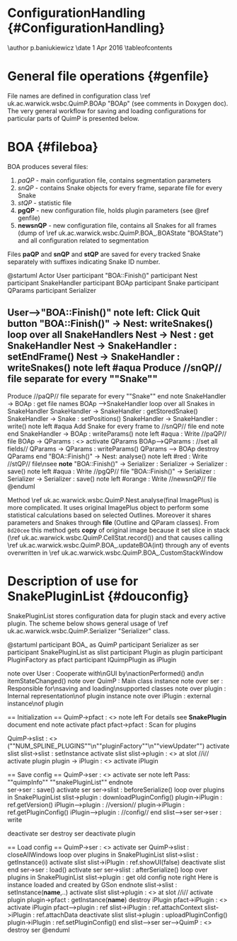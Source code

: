 # ConfigurationHandling {#ConfigurationHandling}

\author p.baniukiewicz
\date 1 Apr 2016
\tableofcontents

# General file operations {#genfile}
File names are defined in configuration class \ref uk.ac.warwick.wsbc.QuimP.BOAp "BOAp" (see comments in Doxygen doc). The very general workflow for saving and loading configurations for particular parts of QuimP is presented below.

# BOA {#fileboa}
BOA produces several files:
1. *paQP* - main configuration file, contains segmentation parameters 
2. *snQP* - contains Snake objects for every frame, separate file for every Snake
3. *stQP* - statistic file
4. **pgQP** - new configuration file, holds plugin parameters (see @ref genfile)
5. **newsnQP** - new configuration file, contains all Snakes for all frames (dump of \ref uk.ac.warwick.wsbc.QuimP.BOA_.BOAState "BOAState") and all configuration related to segmentation

Files **paQP** and **snQP** and **stQP** are saved for every tracked Snake separately with suffixes indicating Snake ID number.

@startuml
Actor User
participant "BOA::Finish()"
participant Nest
participant SnakeHandler
participant BOAp
participant Snake
participant QParams
participant Serializer

User-->"BOA::Finish()"
note left: Click Quit button
"BOA::Finish()" -> Nest: writeSnakes()
loop over all SnakeHandlers
Nest -> Nest : get SnakeHandler
Nest -> SnakeHandler : setEndFrame()
Nest -> SnakeHandler : writeSnakes()
note left #aqua
Produce //snQP// file
separate for every ""Snake""
---
Produce //paQP// file
separate for every ""Snake""
end note
SnakeHandler -> BOAp : get file names
BOAp -->SnakeHandler
loop over all Snakes in SnakeHandler
SnakeHandler -> SnakeHandler : getStoredSnake()
SnakeHandler -> Snake : setPositions()
SnakeHandler -> SnakeHandler : write()
note left #aqua
Add Snake for every
frame to //snQP// file
end note
end
SnakeHandler -> BOAp : writeParams()
note left #aqua : Write //paQP// file
BOAp -> QParams : <<create>>
activate QParams
BOAp-->QParams : //set all fields//
QParams -> QParams : writeParams()
QParams --> BOAp
destroy QParams
end
"BOA::Finish()" -> Nest: analyse()
note left #red : Write //stQP// file\nsee **note**
"BOA::Finish()" -> Serializer : <SnakePluginList>
Serializer -> Serializer : save()
note left #aqua : Write //pgQP// file
"BOA::Finish()" -> Serializer : <BOAState>
Serializer -> Serializer : save()
note left #orange : Write //newsnQP// file
@enduml

Method \ref uk.ac.warwick.wsbc.QuimP.Nest.analyse(final ImagePlus) is more complicated. It uses original ImagePlus object to perform some statistical calculations based on selected Outlines. Moreover it shares parameters and Snakes through **file** (Outline and QParam classes). From `8d20cee` this method gets **copy** of original image because it set slice in stack (\ref uk.ac.warwick.wsbc.QuimP.CellStat.record()) and that causes calling \ref uk.ac.warwick.wsbc.QuimP.BOA_.updateBOA(int) through any of events overwritten in \ref uk.ac.warwick.wsbc.QuimP.BOA_.CustomStackWindow

# Description of use for SnakePluginList {#douconfig}

SnakePluginList stores configuration data for plugin stack and every active plugin. The scheme below shows general usage of \ref uk.ac.warwick.wsbc.QuimP.Serializer "Serializer" class.

@startuml
participant BOA_ as QuimP
participant Serializer as ser
participant SnakePluginList as slist
participant Plugin as plugin
participant PluginFactory as pfact
participant IQuimpPlugin as iPlugin

note over User : Cooperate with\nGUI by\nactionPerformed() and\n itemStateChanged()
note over QuimP : Main class instance
note over ser : Responsible for\nsaving and loading\nsupported classes
note over plugin : Internal representation\nof plugin instance
note over iPlugin : external instance\nof plugin

== Initialization ==
QuimP->pfact : <<create>>
note left
For details see 
**SnakePlugin**
document
end note
activate pfact
pfact->pfact : Scan for plugins

QuimP->slist : <<create>>(""NUM_SPLINE_PLUGINS""\n""pluginFactory""\n""viewUpdater"")
activate slist
slist->slist : setInstance
activate slist
slist->plugin : <<create>> at slot //i//
activate plugin
plugin -> iPlugin : <<create>>
activate iPlugin

== Save config ==
QuimP->ser : <<create>>
activate ser
note left
Pass:
""quimpInfo""
""snakePluginList""
endnote  
ser->ser : save()
activate ser
ser->slist : beforeSerialize()
loop over plugins in SnakePluginList
    slist->plugin : downloadPluginConfig()
    plugin->iPlugin : ref.getVersion()
    iPlugin-->plugin : //version//
    plugin->iPlugin : ref.getPluginConfig()
    iPlugin-->plugin : //config//
end
slist-->ser
ser->ser : write

deactivate ser
destroy ser
deactivate plugin

== Load config ==
QuimP->ser : <<create>>
activate ser
QuimP->slist : closeAllWindows
loop over plugins in SnakePluginList
    slist->slist : getInstance(i)
    activate slist
    slist->iPlugin : ref.showUI(false)
    deactivate slist
end
ser->ser : load()
activate ser
ser->slist : afterSerialize()
loop over plugins in SnakePluginList
    slist->plugin : get old config
    note right
    Here is instance
    loaded and created
    by GSon
    endnote
    slist->slist : setInstance(**name**,..)
    activate slist
    slist->plugin : <<create>> at slot //i//
    activate plugin
    plugin->pfact : getInstance(**name**)
    destroy iPlugin
    pfact->iPlugin : <<create>>
    activate iPlugin
    pfact-->plugin : ref
    slist->iPlugin : ref.attachContext
    slist->iPlugin : ref.attachData
    deactivate slist
    slist->plugin : uploadPluginConfig()
    plugin->iPlugin : ref.setPluginConfig()
end
slist-->ser
ser-->QuimP : <<new instance>>
destroy ser
@enduml